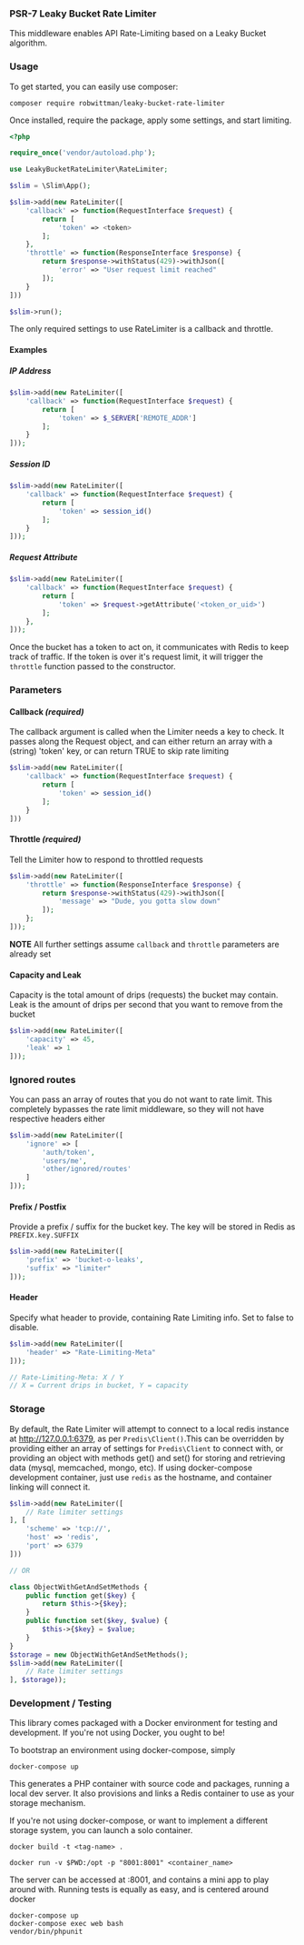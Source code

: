 ### PSR-7 Leaky Bucket Rate Limiter


This middleware enables API Rate-Limiting based on a Leaky Bucket algorithm.

### Usage

To get started, you can easily use composer:

`composer require robwittman/leaky-bucket-rate-limiter`

Once installed, require the package, apply some settings, and start limiting.

```php
<?php

require_once('vendor/autoload.php');

use LeakyBucketRateLimiter\RateLimiter;

$slim = \Slim\App();

$slim->add(new RateLimiter([
    'callback' => function(RequestInterface $request) {
        return [
            'token' => <token>
        ];
    },
    'throttle' => function(ResponseInterface $response) {
        return $response->withStatus(429)->withJson([
            'error' => "User request limit reached"
        ]);
    }
]))

$slim->run();
```

The only required settings to use RateLimiter is a callback and throttle.

#### Examples

##### IP Address
```php
$slim->add(new RateLimiter([
    'callback' => function(RequestInterface $request) {
        return [
            'token' => $_SERVER['REMOTE_ADDR']
        ];
    }
]));
```

##### Session ID
```php
$slim->add(new RateLimiter([
    'callback' => function(RequestInterface $request) {
        return [
            'token' => session_id()
        ];
    }
]));
```

##### Request Attribute
``` php
$slim->add(new RateLimiter([
    'callback' => function(RequestInterface $request) {
        return [
            'token' => $request->getAttribute('<token_or_uid>')
        ];
    },
]));

```

Once the bucket has a token to act on, it communicates with Redis to keep track of traffic. If the token is over it's request limit, it will trigger the `throttle` function passed to the constructor.

### Parameters

#### Callback *(required)*

The callback argument is called when the Limiter needs a key to check. It passes along the Request object, and can either return an array with a (string) 'token' key, or can return TRUE to skip rate limiting
``` php
$slim->add(new RateLimiter([
    'callback' => function(RequestInterface $request) {
        return [
            'token' => session_id()
        ];
    }
]))
```

#### Throttle *(required)*

Tell the Limiter how to respond to throttled requests
``` php
$slim->add(new RateLimiter([
    'throttle' => function(ResponseInterface $response) {
        return $response->withStatus(429)->withJson([
            'message' => "Dude, you gotta slow down"
        ]);
    };
]));
```

**NOTE** All further settings assume `callback` and `throttle` parameters are already set

#### Capacity and Leak

Capacity is the total amount of drips (requests) the bucket may contain. Leak is the amount of drips per second that you want to remove from the bucket
```php
$slim->add(new RateLimiter([
    'capacity' => 45,
    'leak' => 1
]));
```


### Ignored routes

You can pass an array of routes that you do not want to rate limit. This completely bypasses the rate limit middleware, so they will not have respective headers either
``` php
$slim->add(new RateLimiter([
    'ignore' => [
        'auth/token',
        'users/me',
        'other/ignored/routes'
    ]
]));
```

#### Prefix / Postfix

Provide a prefix / suffix for the bucket key. The key will be stored in Redis as `PREFIX.key.SUFFIX`
``` php
$slim->add(new RateLimiter([
    'prefix' => 'bucket-o-leaks',
    'suffix' => "limiter"
]));
```

#### Header
Specify what header to provide, containing Rate Limiting info. Set to false to disable.
```php
$slim->add(new RateLimiter([
    'header' => "Rate-Limiting-Meta"
]));

// Rate-Limiting-Meta: X / Y
// X = Current drips in bucket, Y = capacity
```


### Storage

By default, the Rate Limiter will attempt to connect to a local redis instance at http://127.0.0.1:6379, as per `Predis\Client()`.This can be overridden by providing either an array of settings for `Predis\Client` to connect with,
or providing an object with methods get() and set() for storing and retrieving data (mysql, memcached, mongo, etc). If using docker-compose development container, just use `redis` as the hostname, and container linking will connect it.

``` php
$slim->add(new RateLimiter([
    // Rate limiter settings
], [
    'scheme' => 'tcp://',
    'host' => 'redis',
    'port' => 6379
]))

// OR

class ObjectWithGetAndSetMethods {
    public function get($key) {
        return $this->{$key};
    }
    public function set($key, $value) {
        $this->{$key} = $value;
    }
}
$storage = new ObjectWithGetAndSetMethods();
$slim->add(new RateLimiter([
    // Rate limiter settings
], $storage));
```

### Development / Testing

This library comes packaged with a Docker environment for testing and development. If you're not using Docker, you ought to be!

To bootstrap an environment using docker-compose, simply

`docker-compose up`

This generates a PHP container with source code and packages, running a local dev server. It also provisions and links a Redis container to use as your storage mechanism.

If you're not using docker-compose, or want to implement a different storage system, you can launch a solo container.

```
docker build -t <tag-name> .

docker run -v $PWD:/opt -p "8001:8001" <container_name>
```

The server can be accessed at :8001, and contains a mini app to play around with. Running tests is equally as easy, and is centered around docker

```shell
docker-compose up
docker-compose exec web bash
vendor/bin/phpunit
```
